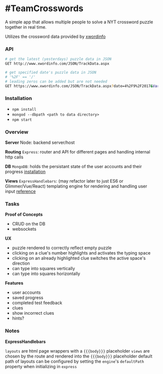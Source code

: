 # #TeamCrosswords #

A simple app that allows multiple people to solve a NYT crossword puzzle together in real time.

Utilizes the crossword data provided by [xwordinfo](http://www.xwordinfo.com)

### API ###

```sh
# get the latest (yesterdays) puzzle data in JSON
GET http://www.xwordinfo.com/JSON/TrackData.aspx

# get specified date's puzzle data in JSON
# '%2F' == '/'
# leading zeros can be added but are not needed
GET https://www.xwordinfo.com/JSON/TrackData.aspx?date=4%2F9%2F2017&Variety=false
```

### Installation ###

* `npm install`
* `mongod --dbpath <path to data directory>`
* `npm start`

### Overview ###

**Server**
Node:
backend server/host

**Routing**
`Express`:
router and API for different pages and handling internal http calls

**DB**
`MongoDB`:
holds the persistant state of the user accounts and their progress
[installation](https://docs.mongodb.com/manual/tutorial/install-mongodb-on-os-x/)

**Views**
`ExpressHandlebars`: (may refactor later to just ES6 or Glimmer/Vue/React)
templating engine for rendering and handling user input
[reference](https://github.com/ericf/express-handlebars)

### Tasks ###

**Proof of Concepts**

<!-- * call to crosswords API to get JSON using `fetch` -->
<!-- * render a template using express -->
<!-- * pass JSON data to a template -->
<!--* connect to a MongoDB database-->
* CRUD on the DB
* websockets

**UX**

* puzzle rendered to correctly reflect empty puzzle
* clicking on a clue's number highlights and activates the typing space
* clicking on an already highlighted clue switches the active space's direction
* can type into squares vertically
* can type into squares horizontally

**Features**

* user accounts
* saved progress
* completed test feedback
* clues
* show incorrect clues
* hints?

### Notes ###

**ExpressHandlebars**

`layouts` are html page wrappers with a `{{{body}}}` placeholder
`views` are chosen by the route and rendered into the `{{{body}}}` placeholder
default path of layouts can be configured by setting the `engine`'s `defaultPath` property when initializing in `express`
